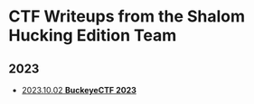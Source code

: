 # CTF Writeups from the Shalom Hucking Edition Team

## 2023
* [2023.10.02 **BuckeyeCTF 2023**](2023-10-02-buckeyectf)
